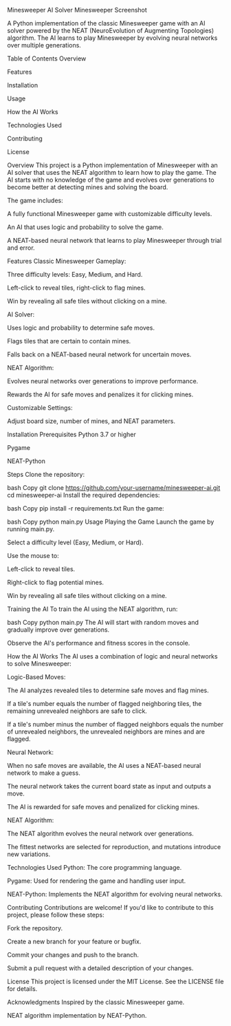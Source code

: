 Minesweeper AI Solver
Minesweeper Screenshot <!-- Add a screenshot if you have one -->

A Python implementation of the classic Minesweeper game with an AI solver powered by the NEAT (NeuroEvolution of Augmenting Topologies) algorithm. The AI learns to play Minesweeper by evolving neural networks over multiple generations.

Table of Contents
Overview

Features

Installation

Usage

How the AI Works

Technologies Used

Contributing

License

Overview
This project is a Python implementation of Minesweeper with an AI solver that uses the NEAT algorithm to learn how to play the game. The AI starts with no knowledge of the game and evolves over generations to become better at detecting mines and solving the board.

The game includes:

A fully functional Minesweeper game with customizable difficulty levels.

An AI that uses logic and probability to solve the game.

A NEAT-based neural network that learns to play Minesweeper through trial and error.

Features
Classic Minesweeper Gameplay:

Three difficulty levels: Easy, Medium, and Hard.

Left-click to reveal tiles, right-click to flag mines.

Win by revealing all safe tiles without clicking on a mine.

AI Solver:

Uses logic and probability to determine safe moves.

Flags tiles that are certain to contain mines.

Falls back on a NEAT-based neural network for uncertain moves.

NEAT Algorithm:

Evolves neural networks over generations to improve performance.

Rewards the AI for safe moves and penalizes it for clicking mines.

Customizable Settings:

Adjust board size, number of mines, and NEAT parameters.

Installation
Prerequisites
Python 3.7 or higher

Pygame

NEAT-Python

Steps
Clone the repository:

bash
Copy
git clone https://github.com/your-username/minesweeper-ai.git
cd minesweeper-ai
Install the required dependencies:

bash
Copy
pip install -r requirements.txt
Run the game:

bash
Copy
python main.py
Usage
Playing the Game
Launch the game by running main.py.

Select a difficulty level (Easy, Medium, or Hard).

Use the mouse to:

Left-click to reveal tiles.

Right-click to flag potential mines.

Win by revealing all safe tiles without clicking on a mine.

Training the AI
To train the AI using the NEAT algorithm, run:

bash
Copy
python main.py
The AI will start with random moves and gradually improve over generations.

Observe the AI's performance and fitness scores in the console.

How the AI Works
The AI uses a combination of logic and neural networks to solve Minesweeper:

Logic-Based Moves:

The AI analyzes revealed tiles to determine safe moves and flag mines.

If a tile's number equals the number of flagged neighboring tiles, the remaining unrevealed neighbors are safe to click.

If a tile's number minus the number of flagged neighbors equals the number of unrevealed neighbors, the unrevealed neighbors are mines and are flagged.

Neural Network:

When no safe moves are available, the AI uses a NEAT-based neural network to make a guess.

The neural network takes the current board state as input and outputs a move.

The AI is rewarded for safe moves and penalized for clicking mines.

NEAT Algorithm:

The NEAT algorithm evolves the neural network over generations.

The fittest networks are selected for reproduction, and mutations introduce new variations.

Technologies Used
Python: The core programming language.

Pygame: Used for rendering the game and handling user input.

NEAT-Python: Implements the NEAT algorithm for evolving neural networks.

Contributing
Contributions are welcome! If you'd like to contribute to this project, please follow these steps:

Fork the repository.

Create a new branch for your feature or bugfix.

Commit your changes and push to the branch.

Submit a pull request with a detailed description of your changes.

License
This project is licensed under the MIT License. See the LICENSE file for details.

Acknowledgments
Inspired by the classic Minesweeper game.

NEAT algorithm implementation by NEAT-Python.
